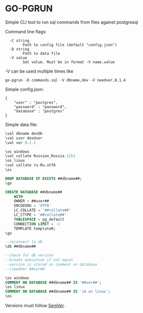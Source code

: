 # GO-PGRUN

Simple CLI tool to run sql commands from files against postgresql

Command line flags:
```
  -C string
        Path to config file (default "config.json")
  -D string
        Path to data file
  -V value
        Set value. Must be in format -V name,value
```

-V can be used multiple times like
```
go-pgrun -D commands.sql -V dbname,dev -V needver,0.1.4
```

Simple config.json:
```
{
    "user" : "postgres",
    "password" : "password",
    "database" : "postgres"
}
```

Simple data file:
```sql
\val dbname devDb
\val user devUser
\val ver 0.1.1

\os windows
\val collate Russian_Russia.1251
\os linux
\val collate ru-Ru.utf8
\os

DROP DATABASE IF EXISTS ##dbname##;
\go

CREATE DATABASE ##dbname##
    WITH 
    OWNER = ##user##
    ENCODING = 'UTF8'
    LC_COLLATE = '##collate##' 
    LC_CTYPE = '##collate##'
    TABLESPACE = pg_default
    CONNECTION LIMIT = -1
    TEMPLATE template0;
\go

--reconnect to db
\db ##dbname##

--check for db version
--breaks execution if not equal
--version is stored as comment on database 
--\needVer ##ver##

\os windows
COMMENT ON DATABASE ##dbname## IS '##ver##';
\os linux
COMMENT ON DATABASE ##dbname## IS 'im on linux';
\os
```

Versions must follow [SemVer](http://semver.org/).
